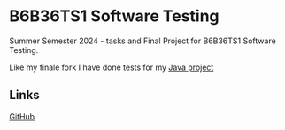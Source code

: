 # B6B36TS1 Software Testing
Summer Semester 2024 - tasks and Final Project for B6B36TS1 Software Testing.

Like my finale fork I have done tests for my [Java project](https://github.com/kramkvol/B0B36PJV-Programming-in-Java)

## Links
[GitHub](https://github.com/kramkvol/B6B36TS1-Software-Testing/)
